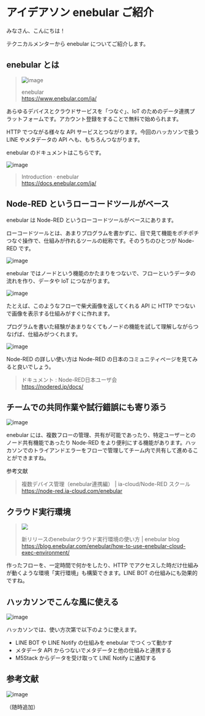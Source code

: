 # アイデアソン enebular ご紹介

みなさん、こんにちは！

テクニカルメンターから enebular についてご紹介します。

## enebular とは

> ![image](https://i.gyazo.com/627c47635133e03b57279d3292cdbf29.png)
> 
> enebular  
> https://www.enebular.com/ja/

あらゆるデバイスとクラウドサービスを「つなぐ」、IoT のためのデータ連携プラットフォームです。アカウント登録をすることで無料で始められます。

HTTP でつながる様々な API サービスとつながります。今回のハッカソンで扱う LINE やメタデータの API へも、もちろんつながります。

enebular のドキュメントはこちらです。

![image](https://i.gyazo.com/e6044a271c9e7913c5a34a378a8ed48b.png)

> Introduction · enebular  
> https://docs.enebular.com/ja/

## Node-RED というローコードツールがベース

enebular は Node-RED というローコードツールがベースにあります。

ローコードツールとは、あまりプログラムを書かずに、目で見て機能をポチポチつなぐ操作で、仕組みが作れるツールの総称です。そのうちのひとつが Node-RED です。

![image](https://i.gyazo.com/a93a65feb868db86c580e9f495d8a9e0.png)

enebular ではノードという機能のかたまりをつないで、フローというデータの流れを作り、データや IoT につながります。

![image](https://i.gyazo.com/82277372eeca4580a378bbc8bcc97769.jpg)

たとえば、このようなフローで柴犬画像を返してくれる API に HTTP でつないで画像を表示する仕組みがすぐに作れます。

プログラムを書いた経験があまりなくてもノードの機能を試して理解しながらつなげば、仕組みがつくれます。

![image](https://i.gyazo.com/0f0d8330e70baee4b216f55c51881f0b.png)

Node-RED の詳しい使い方は Node-RED の日本のコミュニティページを見てみると良いでしょう。

> ドキュメント : Node-RED日本ユーザ会  
> https://nodered.jp/docs/

## チームでの共同作業や試行錯誤にも寄り添う

![image](https://i.gyazo.com/9b56c44bc03f5f4d2262903e1d1cfef8.png)

enebular には、複数フローの管理、共有が可能であったり、特定ユーザーとのノード共有機能であったり Node-RED をより便利にする機能があります。ハッカソンでのトライアンドエラーをフローで管理してチーム内で共有して進めることができますね。

参考文献
> 複数デバイス管理（enebular連携編） | ia-cloud/Node-RED スクール  
> https://node-red.ia-cloud.com/enebular

## クラウド実行環境

> ![](https://blog.enebular.com/wp-content/uploads/2022/03/image-1-768x310.png)
>
> 新リリースのenebularクラウド実行環境の使い方 | enebular blog  
https://blog.enebular.com/enebular/how-to-use-enebular-cloud-exec-environment/

作ったフローを、一定時間で何かをしたり、HTTP でアクセスした時だけ仕組みが動くような環境「実行環境」も構築できます。LINE BOT の仕組みにも効果的ですね。

## ハッカソンでこんな風に使える

![image](https://i.gyazo.com/5cecb4da5090e7290bc69bd3f5eb059e.png)

ハッカソンでは、使い方次第で以下のように使えます。

- LINE BOT や LINE Notify の仕組みを enebular でつくって動かす
- メタデータ API からつないでメタデータと他の仕組みと連携する
- M5Stack からデータを受け取って LINE Notify に通知する

## 参考文献

![image](https://i.gyazo.com/48a29e0bbec328b7ab43b0e7f39e59b4.png)

（随時追加）